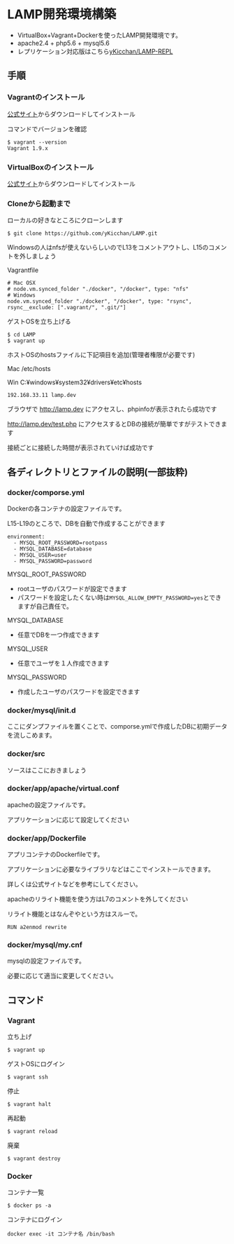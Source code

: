 # LAMP開発環境構築

- VirtualBox+Vagrant+Dockerを使ったLAMP開発環境です。
- apache2.4 + php5.6 + mysql5.6
- レプリケーション対応版はこちら[yKicchan/LAMP-REPL](https://github.com/yKicchan/LAMP-REPL.git)


## 手順

### Vagrantのインストール

[公式サイト](http://www.vagrantup.com/)からダウンロードしてインストール

コマンドでバージョンを確認
```
$ vagrant --version
Vagrant 1.9.x
```

### VirtualBoxのインストール

[公式サイト](https://www.virtualbox.org/)からダウンロードしてインストール

### Cloneから起動まで

ローカルの好きなところにクローンします
```
$ git clone https://github.com/yKicchan/LAMP.git
```

Windowsの人はnfsが使えないらしいのでL13をコメントアウトし、L15のコメントを外しましょう

Vagrantfile
```
# Mac OSX
# node.vm.synced_folder "./docker", "/docker", type: "nfs"
# Windows
node.vm.synced_folder "./docker", "/docker", type: "rsync", rsync__exclude: [".vagrant/", ".git/"]
```

ゲストOSを立ち上げる
```
$ cd LAMP
$ vagrant up
```

ホストOSのhostsファイルに下記項目を追加(管理者権限が必要です)

Mac /etc/hosts

Win C:¥windows¥system32¥drivers¥etc¥hosts
```
192.168.33.11 lamp.dev
```

ブラウザで http://lamp.dev にアクセスし、phpinfoが表示されたら成功です

http://lamp.dev/test.php にアクセスするとDBの接続が簡単ですがテストできます

接続ごとに接続した時間が表示されていけば成功です


## 各ディレクトリとファイルの説明(一部抜粋)

### docker/comporse.yml

Dockerの各コンテナの設定ファイルです。

L15-L19のところで、DBを自動で作成することができます
```
environment:
  - MYSQL_ROOT_PASSWORD=rootpass
  - MYSQL_DATABASE=database
  - MYSQL_USER=user
  - MYSQL_PASSWORD=password
```

MYSQL_ROOT_PASSWORD
- rootユーザのパスワードが設定できます
- パスワードを設定したくない時は`MYSQL_ALLOW_EMPTY_PASSWORD=yes`とできますが自己責任で。

MYSQL_DATABASE
- 任意でDBを一つ作成できます

MYSQL_USER
- 任意でユーザを１人作成できます

MYSQL_PASSWORD
- 作成したユーザのパスワードを設定できます

### docker/mysql/init.d

ここにダンプファイルを置くことで、comporse.ymlで作成したDBに初期データを流しこめます。

### docker/src

ソースはここにおきましょう

### docker/app/apache/virtual.conf

apacheの設定ファイルです。

アプリケーションに応じて設定してください

### docker/app/Dockerfile

アプリコンテナのDockerfileです。

アプリケーションに必要なライブラリなどはここでインストールできます。

詳しくは公式サイトなどを参考にしてください。

apacheのリライト機能を使う方はL7のコメントを外してください

リライト機能とはなんぞやという方はスルーで。
```
RUN a2enmod rewrite
```

### docker/mysql/my.cnf

mysqlの設定ファイルです。

必要に応じて適当に変更してください。


## コマンド

### Vagrant

立ち上げ
```
$ vagrant up
```

ゲストOSにログイン
```
$ vagrant ssh
```

停止
```
$ vagrant halt
```

再起動
```
$ vagrant reload
```

廃棄
```
$ vagrant destroy
```

### Docker

コンテナ一覧
```
$ docker ps -a
```

コンテナにログイン
```
docker exec -it コンテナ名 /bin/bash
```
